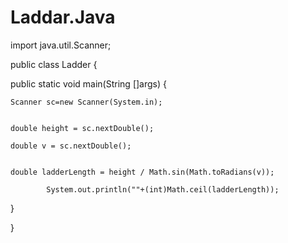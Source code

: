 # Laddar.Java
import java.util.Scanner;

public class Ladder
{

     
  public static void main(String []args)
  {
     
    Scanner sc=new Scanner(System.in);  
        
        
    double height = sc.nextDouble();
        
    double v = sc.nextDouble();
        
        
    double ladderLength = height / Math.sin(Math.toRadians(v));
        
            System.out.println(""+(int)Math.ceil(ladderLength));
        
    
  }

}
